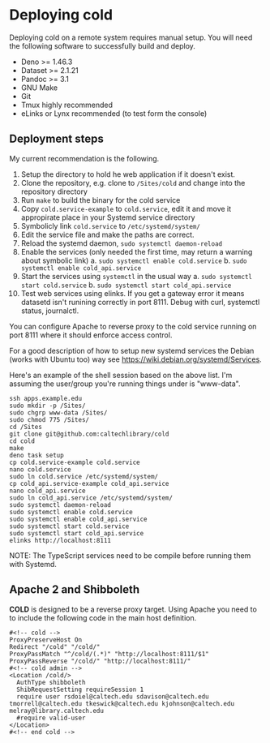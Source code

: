 
# Deploying **cold**

Deploying cold on a remote system requires manual setup.  You will need the following software to successfully build and deploy.

- Deno >= 1.46.3
- Dataset >= 2.1.21
- Pandoc >= 3.1
- GNU Make
- Git
- Tmux highly recommended
- eLinks or Lynx recommended (to test form the console)

## Deployment steps

My current recommendation is the following.

1. Setup the directory to hold he web application if it doesn't exist.
2. Clone the repository, e.g. clone to `/Sites/cold` and change into the repository directory
3. Run `make` to build the binary for the cold service
5. Copy `cold.service-example` to `cold.service`, edit it and move it appropirate place in your Systemd service directory
6. Symbolicly link `cold.service` to `/etc/systemd/system/`
7. Edit the service file and make the paths are correct.
8. Reload the systemd daemon, `sudo systemctl daemon-reload`
9. Enable the services (only needed the first time, may return a warning about symbolic link)
    a. `sudo systemctl enable cold.service`
    b. `sudo systemctl enable cold_api.service`
10. Start the services using `systemctl` in the usual way
    a. `sudo systemctl start cold.service`
    b. `sudo systemctl start cold_api.service`
11. Test web services using elinks. If you get a gateway error it means datasetd isn't runining correctly in port 8111. Debug with curl, systemctl status, journalctl.

You can configure Apache to reverse proxy to the cold service running on port 8111 where it should enforce access control.

For a good description of how to setup new systemd services the Debian (works with Ubuntu too) way see <https://wiki.debian.org/systemd/Services>.

Here's an example of the shell session based on the above list. I'm assuming the user/group you're running things under is "www-data".

~~~shell
ssh apps.example.edu
sudo mkdir -p /Sites/
sudo chgrp www-data /Sites/
sudo chmod 775 /Sites/
cd /Sites
git clone git@github.com:caltechlibrary/cold
cd cold
make
deno task setup
cp cold.service-example cold.service
nano cold.service
sudo ln cold.service /etc/systemd/system/
cp cold_api.service-example cold_api.service
nano cold_api.service
sudo ln cold_api.service /etc/systemd/system/
sudo systemctl daemon-reload
sudo systemctl enable cold.service
sudo systemctl enable cold_api.service
sudo systemctl start cold.service
sudo systemctl start cold_api.service
elinks http://localhost:8111
~~~

NOTE: The TypeScript services need to be compile before running them with Systemd.

## Apache 2 and Shibboleth

**COLD** is designed to be a reverse proxy target. Using Apache you need to to include the following code in the main host definition.

~~~
#<!-- cold -->
ProxyPreserveHost On
Redirect "/cold" "/cold/"
ProxyPassMatch "^/cold/(.*)" "http://localhost:8111/$1"
ProxyPassReverse "/cold/" "http://localhost:8111/"
#<!-- cold admin -->
<Location /cold/>
  AuthType shibboleth
  ShibRequestSetting requireSession 1
  require user rsdoiel@caltech.edu sdavison@caltech.edu tmorrell@caltech.edu tkeswick@caltech.edu kjohnson@caltech.edu melray@library.caltech.edu
  #require valid-user
</Location>
#<!-- end cold -->
~~~
